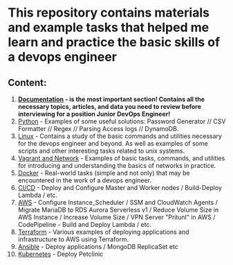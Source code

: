# This repository contains materials and example tasks that helped me learn and practice the basic skills of a devops engineer

## Content:
1. **[Documentation](https://github.com/RuslanSerdiuk/DevOps_Tasks_and_solutions/tree/Documentation/Documentation) - is the most important section! Contains all the necessary topics, articles, and data you need to review before interviewing for a position Junior DevOps Engineer!**
2. [Python](https://github.com/RuslanSerdiuk/DevOps_Tasks_and_solutions/tree/Python/Python) - Examples of some useful solutions: Password Generator // CSV Formatter // Regex // Parsing Access logs // DynamoDB.
3. [Linux](https://github.com/RuslanSerdiuk/DevOps_Tasks_and_solutions/tree/main/Linux) - Contains a study of the basic commands and utilities necessary for the devops engineer and beyond. As well as examples of some scripts and other interesting tasks related to unix systems.
4. [Vagrant and Network](https://github.com/RuslanSerdiuk/DevOps_Tasks_and_solutions/tree/main/Vagrant_and_Network) - Examples of basic tasks, commands, and utilities for introducing and understanding the basics of networks in practice.
5. [Docker](https://github.com/RuslanSerdiuk/DevOps_Tasks_and_solutions/tree/main/Docker) - Real-world tasks (simple and not only) that may be encountered in the work of a devops engineer.
6. [CI/CD](https://github.com/RuslanSerdiuk/DevOps_Tasks_and_solutions/tree/main/CICD) - Deploy and Configure Master and Worker nodes / Build-Deploy Lambda / etc.
7. [AWS](https://github.com/RuslanSerdiuk/DevOps_Tasks_and_solutions/tree/AWS/AWS) - Configure Instance_Scheduler / SSM and CloudWatch Agents / Migrate MariaDB to RDS Aurora Serverless v1 / Reduce Volume Size in AWS Instance / Increase Volume Size / VPN Server "Pritunl" in AWS / CodePipeline - Build and Deploy Lambda / etc.
8. [Terraform](https://github.com/RuslanSerdiuk/DevOps_Tasks_and_solutions/tree/Terraform/Terraform) - Various examples of deploying applications and infrastructure to AWS using Terraform.
9. [Ansible](https://github.com/RuslanSerdiuk/DevOps_Tasks_and_solutions/tree/Ansible/Ansible) - Deploy applications / MongoDB ReplicaSet etc
10. [Kubernetes](https://github.com/RuslanSerdiuk/DevOps_Tasks_and_solutions/tree/Kubernetes/Kubernetes) - Deploy Petclinic
